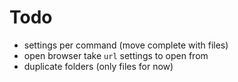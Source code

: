 # Todo

- settings per command (move complete with files)
- open browser take `url` settings to open from
- duplicate folders (only files for now)
